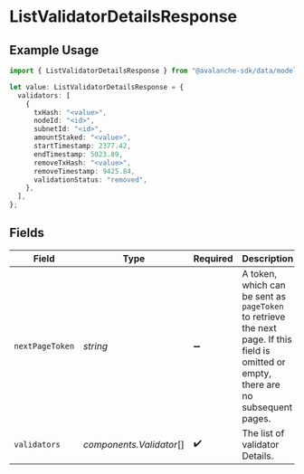 # ListValidatorDetailsResponse

## Example Usage

```typescript
import { ListValidatorDetailsResponse } from "@avalanche-sdk/data/models/components";

let value: ListValidatorDetailsResponse = {
  validators: [
    {
      txHash: "<value>",
      nodeId: "<id>",
      subnetId: "<id>",
      amountStaked: "<value>",
      startTimestamp: 2377.42,
      endTimestamp: 5023.89,
      removeTxHash: "<value>",
      removeTimestamp: 9425.84,
      validationStatus: "removed",
    },
  ],
};
```

## Fields

| Field                                                                                                                                  | Type                                                                                                                                   | Required                                                                                                                               | Description                                                                                                                            |
| -------------------------------------------------------------------------------------------------------------------------------------- | -------------------------------------------------------------------------------------------------------------------------------------- | -------------------------------------------------------------------------------------------------------------------------------------- | -------------------------------------------------------------------------------------------------------------------------------------- |
| `nextPageToken`                                                                                                                        | *string*                                                                                                                               | :heavy_minus_sign:                                                                                                                     | A token, which can be sent as `pageToken` to retrieve the next page. If this field is omitted or empty, there are no subsequent pages. |
| `validators`                                                                                                                           | *components.Validator*[]                                                                                                               | :heavy_check_mark:                                                                                                                     | The list of validator Details.                                                                                                         |
